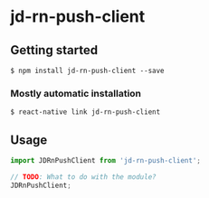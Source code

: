 # jd-rn-push-client

## Getting started

`$ npm install jd-rn-push-client --save`

### Mostly automatic installation

`$ react-native link jd-rn-push-client`

## Usage
```javascript
import JDRnPushClient from 'jd-rn-push-client';

// TODO: What to do with the module?
JDRnPushClient;
```
